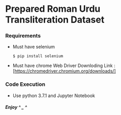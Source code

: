 # Prepared Roman Urdu Transliteration Dataset

### Requirements

  - Must have selenium
    ```
    $ pip install selenium
    ```
  - Must have chrome Web Driver
  Downloding Link : [https://chromedriver.chromium.org/downloads/]
  
  
### Code Execution

  - Use python 3.7.1 and Jupyter Notebook



##### Enjoy ^ _ ^


